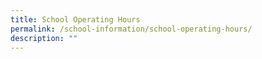 ```yaml
---
title: School Operating Hours
permalink: /school-information/school-operating-hours/
description: ""
---
```

